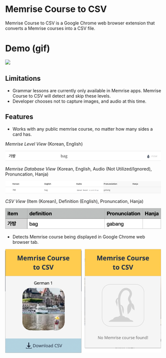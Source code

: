 # Memrise Course to CSV

Memrise Course to CSV is a Google Chrome web browser extension that converts a Memrise courses into a CSV file.

# Demo (gif)

<img src="https://github.com/julienshim/memrise-course-to-csv/blob/master/public/images/demo.gif?raw=true" width="500"/>

## Limitations

- Grammar lessons are currently only available in Memrise apps. Memrise Course to CSV will detect and skip these levels.
- Developer chooses not to capture images, and audio at this time.

## Features

- Works with any public memrise course, no matter how many sides a card has.

_Memrise Level View_ (Korean, English)

<img src="https://github.com/julienshim/memrise-course-to-csv/blob/master/public/images/card-level.png?raw=true" width="500">

_Memrise Database View_ (Korean, English, Audio (Not Utilized/Ignored), Pronuncation, Hanja)

<img src="https://github.com/julienshim/memrise-course-to-csv/blob/master/public/images/card-database.png?raw=true" width="500">

_CSV View_ (Item (Korean), Definition (English), Pronuncation, Hanja)

<img src="https://github.com/julienshim/memrise-course-to-csv/blob/master/public/images/card-spreadsheet.png?raw=true" width="500">

- Detects Memrise course being displayed in Google Chrome web browser tab.

<img src="https://github.com/julienshim/memrise-course-to-csv/blob/master/public/images/course-detect.png?raw=true" width="500">
